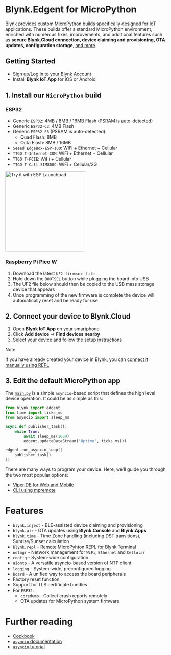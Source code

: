 
# Blynk.Edgent for MicroPython

Blynk provides custom MicroPython builds specifically designed for IoT applications.
These builds offer a standard MicroPython environment, enriched with numerous fixes, improvements,
and additional features such as **secure Blynk.Cloud connection, device claiming and provisioning, OTA updates, configuration storage**, [and more](#features).

## Getting Started

- Sign up/Log in to your [Blynk Account](https://blynk.cloud)
- Install **Blynk IoT App** for iOS or Android

## 1. Install our `MicroPython` build

### ESP32

- Generic `ESP32`: 4MB / 8MB / 16MB Flash (PSRAM is auto-detected)
- Generic `ESP32-C3`: 4MB Flash
- Generic `ESP32-S3` (PSRAM is auto-detected):
  - Quad Flash: 8MB
  - Octa Flash: 8MB / 16MB
- `Seeed EdgeBox-ESP-100`: WiFi + Ethernet + Cellular
- `TTGO T-Internet-COM`: WiFi + Ethernet + Cellular
- `TTGO T-PCIE`: WiFi + Cellular
- `TTGO T-Call SIM800C`: WiFi + Cellular/2G

<a href="https://espressif.github.io/esp-launchpad/?flashConfigURL=https://vsh.pp.ua/Blynk-MicroPython-Edgent/esp-quickstart.toml">
    <img alt="Try it with ESP Launchpad" src="https://espressif.github.io/esp-launchpad/assets/try_with_launchpad.png" width="250">
</a>

### Raspberry Pi Pico W

1. Download the latest `UF2 firmware file`
2. Hold down the `BOOTSEL` button while plugging the board into USB
3. The UF2 file below should then be copied to the USB mass storage device that appears
4. Once programming of the new firmware is complete the device will automatically reset and be ready for use

## 2. Connect your device to Blynk.Cloud

1. Open **Blynk IoT App** on your smartphone
2. Click **Add device** -> **Find devices nearby**
3. Select your device and follow the setup instructions

> [!NOTE]
> If you have already created your device in Blynk,
> you can [connect it manually using REPL](_extra/Cookbook.md#manual-device-connection)

## 3. Edit the default MicroPython app

The [`main.py`](./main.py) is a simple `asyncio`-based script that defines the high level device operation.
It could be as simple as this:

```py
from blynk import edgent
from time import ticks_ms
from asyncio import sleep_ms

async def publisher_task():
    while True:
        await sleep_ms(1000)
        edgent.updateDataStream("Uptime", ticks_ms())

edgent.run_asyncio_loop([
    publisher_task()
])
```

There are many ways to program your device. Here, we'll guide you through the two most popular options:

- [ViperIDE for Web and Mobile](_extra/Workflow-ViperIDE.md)
- [CLI using mpremote](_extra/Workflow-CLI.md)

# Features

- `blynk.inject` - BLE-assisted device claiming and provisioning
- `blynk.air` - OTA updates using **Blynk.Console** and **Blynk.Apps**
- `blynk.time` - Time Zone handling (including DST transitions), Sunrise/Sunset calculation
- `blynk.repl` - Remote MicroPyhton REPL for Blynk Terminal
- `netmgr` - Network management for `WiFi`, `Ethernet` and `Cellular`
- `config` - System-wide configuration
- `aiontp` - A versatile asyncio-based version of NTP client
- `logging` - System-wide, preconfigured logging
- `board` - A unified way to access the board peripherals
- Factory reset function
- Support for TLS certificate bundles
- For `ESP32`:
  - `coredump` - Collect crash reports remotely
  - OTA updates for MicroPython system firmware

# Further reading

- [Cookbook](_extra/Cookbook.md)
- [`asyncio` documentation](https://docs.micropython.org/en/latest/library/asyncio.html)
- [`asyncio` tutorial](https://github.com/peterhinch/micropython-async/blob/master/v3/docs/TUTORIAL.md)
